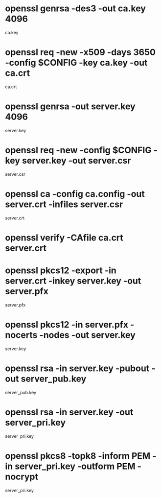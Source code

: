 # openssl genrsa -des3 -out ca.key 4096
ca.key

# openssl req -new -x509 -days 3650 -config $CONFIG -key ca.key -out ca.crt
ca.crt

# openssl genrsa -out server.key 4096
server.key

# openssl req -new -config $CONFIG -key server.key -out server.csr
server.csr

# openssl ca -config ca.config -out server.crt -infiles server.csr
server.crt

# openssl verify -CAfile ca.crt server.crt

# openssl pkcs12 -export -in server.crt -inkey server.key -out server.pfx
server.pfx

# openssl pkcs12 -in server.pfx -nocerts -nodes -out server.key
server.key

# openssl rsa -in server.key -pubout -out server_pub.key
server_pub.key

# openssl rsa -in  server.key -out server_pri.key
server_pri.key

# openssl pkcs8 -topk8 -inform PEM -in server_pri.key -outform PEM -nocrypt
server_pri.key
